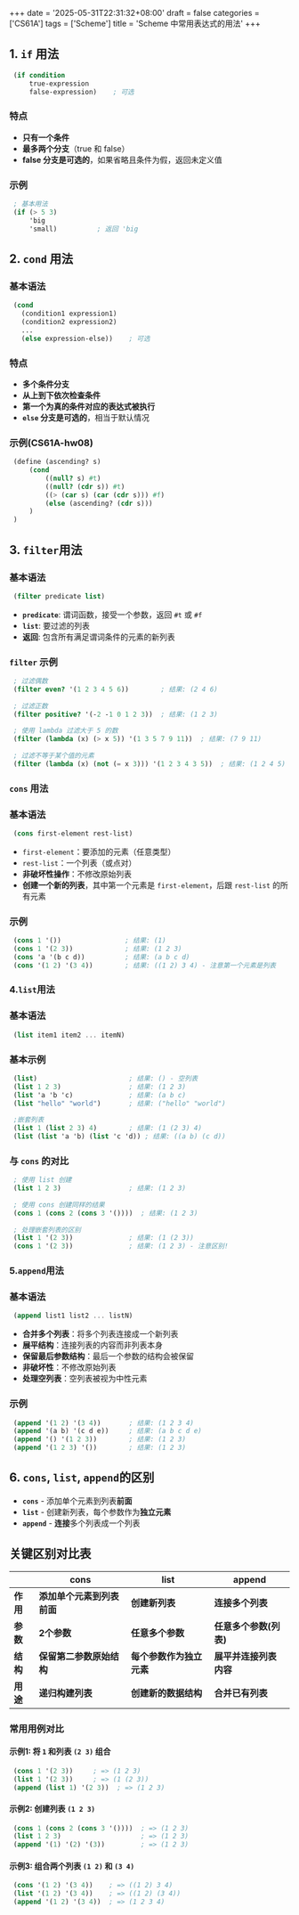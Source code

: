 +++
date = '2025-05-31T22:31:32+08:00'
draft = false
categories = ['CS61A']
tags = ['Scheme']
title = 'Scheme 中常用表达式的用法'
+++

## 1. `if` 用法

```scheme
 (if condition
     true-expression
     false-expression)    ; 可选
```

### 特点

* **只有一个条件**
* **最多两个分支**（true 和 false）
* **false 分支是可选的**，如果省略且条件为假，返回未定义值

### 示例

```scheme
 ; 基本用法
 (if (> 5 3)
     'big
     'small)          ; 返回 'big
```

## 2. `cond` 用法

### 基本语法

```scheme
 (cond
   (condition1 expression1)
   (condition2 expression2)
   ...
   (else expression-else))    ; 可选
```

### 特点

* **多个条件分支**
* **从上到下依次检查条件**
* **第一个为真的条件对应的表达式被执行**
* **`else` 分支是可选的**，相当于默认情况

### 示例(CS61A-hw08)

```scheme
 (define (ascending? s) 
     (cond
         ((null? s) #t)
         ((null? (cdr s)) #t)
         ((> (car s) (car (cdr s))) #f)
         (else (ascending? (cdr s)))
     )
 )
```

## 3. `filter`用法

### 基本语法

```scheme
 (filter predicate list)
```

* **`predicate`**: 谓词函数，接受一个参数，返回 `#t` 或 `#f`
* **`list`**: 要过滤的列表
* **返回**: 包含所有满足谓词条件的元素的新列表

### `filter` 示例

```scheme
 ; 过滤偶数
 (filter even? '(1 2 3 4 5 6))        ; 结果: (2 4 6)
 
 ; 过滤正数
 (filter positive? '(-2 -1 0 1 2 3))  ; 结果: (1 2 3)
 
 ; 使用 lambda 过滤大于 5 的数
 (filter (lambda (x) (> x 5)) '(1 3 5 7 9 11))  ; 结果: (7 9 11)
 
 ; 过滤不等于某个值的元素
 (filter (lambda (x) (not (= x 3))) '(1 2 3 4 3 5))  ; 结果: (1 2 4 5)
```

### `cons` 用法

### 基本语法

```scheme
 (cons first-element rest-list)
```

* `first-element`：要添加的元素（任意类型）
* `rest-list`：一个列表（或点对）
* **非破坏性操作**：不修改原始列表
* **创建一个新的列表**，其中第一个元素是 `first-element`，后跟 `rest-list` 的所有元素

### 示例

```scheme
 (cons 1 '())                ; 结果: (1)
 (cons 1 '(2 3))             ; 结果: (1 2 3)
 (cons 'a '(b c d))          ; 结果: (a b c d)
 (cons '(1 2) '(3 4))        ; 结果: ((1 2) 3 4) - 注意第一个元素是列表
```

### 4.`list`用法

### 基本语法

```scheme
 (list item1 item2 ... itemN)
```

### 基本示例

```scheme
 (list)                       ; 结果: () - 空列表
 (list 1 2 3)                 ; 结果: (1 2 3)
 (list 'a 'b 'c)              ; 结果: (a b c)
 (list "hello" "world")       ; 结果: ("hello" "world")
 
 ;嵌套列表
 (list 1 (list 2 3) 4)        ; 结果: (1 (2 3) 4)
 (list (list 'a 'b) (list 'c 'd)) ; 结果: ((a b) (c d))
```

### 与 `cons` 的对比

```scheme
 ; 使用 list 创建
 (list 1 2 3)                 ; 结果: (1 2 3)
 
 ; 使用 cons 创建同样的结果
 (cons 1 (cons 2 (cons 3 '())))  ; 结果: (1 2 3)
 
 ; 处理嵌套列表的区别
 (list 1 '(2 3))              ; 结果: (1 (2 3))
 (cons 1 '(2 3))              ; 结果: (1 2 3) - 注意区别!
```

### 5.`append`用法

### 基本语法

```scheme
 (append list1 list2 ... listN)
```

* **合并多个列表**：将多个列表连接成一个新列表
* **展平结构**：连接列表的内容而非列表本身
* **保留最后参数结构**：最后一个参数的结构会被保留
* **非破坏性**：不修改原始列表
* **处理空列表**：空列表被视为中性元素

### 示例

```scheme
 (append '(1 2) '(3 4))       ; 结果: (1 2 3 4)
 (append '(a b) '(c d e))     ; 结果: (a b c d e)
 (append '() '(1 2 3))        ; 结果: (1 2 3)
 (append '(1 2 3) '())        ; 结果: (1 2 3)
```

## 6. `cons`, `list`, `append`的区别

* **`cons`** - 添加单个元素到列表**前面**
* **`list`** - 创建新列表，每个参数作为**独立元素**
* **`append`** - **连接**多个列表成一个列表

## 关键区别对比表

|                | **cons**                   | **list**                 | **append**             |
| -------------- | -------------------------------- | ------------------------------ | ---------------------------- |
| **作用** | **添加单个元素到列表前面** | **创建新列表**           | **连接多个列表**       |
| **参数** | **2个参数**                | **任意多个参数**         | **任意多个参数(列表)** |
| **结构** | **保留第二参数原始结构**   | **每个参数作为独立元素** | **展平并连接列表内容** |
| **用途** | **递归构建列表**           | **创建新的数据结构**     | **合并已有列表**       |

### 常用用例对比

#### 示例1: 将 `1` 和列表 `(2 3)` 组合

```scheme
 (cons 1 '(2 3))     ; => (1 2 3)
 (list 1 '(2 3))     ; => (1 (2 3))
 (append (list 1) '(2 3))  ; => (1 2 3)
```

#### 示例2: 创建列表 `(1 2 3)`

```scheme
 (cons 1 (cons 2 (cons 3 '())))  ; => (1 2 3)
 (list 1 2 3)                    ; => (1 2 3)
 (append '(1) '(2) '(3))         ; => (1 2 3)
```

#### 示例3: 组合两个列表 `(1 2)` 和 `(3 4)`

```scheme
 (cons '(1 2) '(3 4))    ; => ((1 2) 3 4)
 (list '(1 2) '(3 4))    ; => ((1 2) (3 4))
 (append '(1 2) '(3 4))  ; => (1 2 3 4)
```
